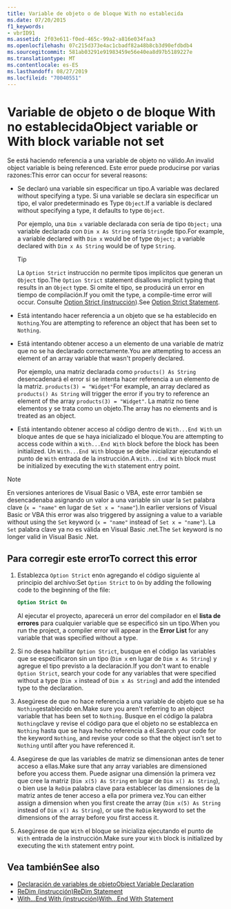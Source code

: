 ```yaml
---
title: Variable de objeto o de bloque With no establecida
ms.date: 07/20/2015
f1_keywords:
- vbrID91
ms.assetid: 2f03e611-f0ed-465c-99a2-a816e034faa3
ms.openlocfilehash: 07c215d373e4ac1cbadf82a48b8cb3d90efdbdb4
ms.sourcegitcommit: 581ab03291e91983459e56e40ea8d97b5189227e
ms.translationtype: MT
ms.contentlocale: es-ES
ms.lasthandoff: 08/27/2019
ms.locfileid: "70040551"
---
```

# <a name="object-variable-or-with-block-variable-not-set"></a><span data-ttu-id="e1117-102">Variable de objeto o de bloque With no establecida</span><span class="sxs-lookup"><span data-stu-id="e1117-102">Object variable or With block variable not set</span></span>
<span data-ttu-id="e1117-103">Se está haciendo referencia a una variable de objeto no válido.</span><span class="sxs-lookup"><span data-stu-id="e1117-103">An invalid object variable is being referenced.</span></span>   <span data-ttu-id="e1117-104">Este error puede producirse por varias razones:</span><span class="sxs-lookup"><span data-stu-id="e1117-104">This error can occur for several reasons:</span></span>

- <span data-ttu-id="e1117-105">Se declaró una variable sin especificar un tipo.</span><span class="sxs-lookup"><span data-stu-id="e1117-105">A variable was declared without specifying a type.</span></span> <span data-ttu-id="e1117-106">Si una variable se declara sin especificar un tipo, el valor predeterminado es Type `Object`.</span><span class="sxs-lookup"><span data-stu-id="e1117-106">If a variable is declared without specifying a type, it defaults to type `Object`.</span></span>

    <span data-ttu-id="e1117-107">Por ejemplo, una `Dim x` variable declarada con sería de tipo `Object;` una variable declarada con `Dim x As String` sería `String`de tipo.</span><span class="sxs-lookup"><span data-stu-id="e1117-107">For example, a variable declared with `Dim x` would be of type `Object;` a variable declared with `Dim x As String` would be of type `String`.</span></span>

    > [!TIP]
    > <span data-ttu-id="e1117-108">La `Option Strict` instrucción no permite tipos implícitos que generan un `Object` tipo.</span><span class="sxs-lookup"><span data-stu-id="e1117-108">The `Option Strict` statement disallows implicit typing that results in an `Object` type.</span></span> <span data-ttu-id="e1117-109">Si omite el tipo, se producirá un error en tiempo de compilación.</span><span class="sxs-lookup"><span data-stu-id="e1117-109">If you omit the type, a compile-time error will occur.</span></span> <span data-ttu-id="e1117-110">Consulte [Option Strict (instrucción](../../../visual-basic/language-reference/statements/option-strict-statement.md)).</span><span class="sxs-lookup"><span data-stu-id="e1117-110">See [Option Strict Statement](../../../visual-basic/language-reference/statements/option-strict-statement.md).</span></span>

- <span data-ttu-id="e1117-111">Está intentando hacer referencia a un objeto que se ha establecido en `Nothing`.</span><span class="sxs-lookup"><span data-stu-id="e1117-111">You are attempting to reference an object that has been set to `Nothing`.</span></span>

- <span data-ttu-id="e1117-112">Está intentando obtener acceso a un elemento de una variable de matriz que no se ha declarado correctamente.</span><span class="sxs-lookup"><span data-stu-id="e1117-112">You are attempting to access an element of an array variable that wasn't properly declared.</span></span>

    <span data-ttu-id="e1117-113">Por ejemplo, una matriz declarada como `products() As String` desencadenará el error si se intenta hacer referencia a un elemento de la matriz. `products(3) = "Widget"`</span><span class="sxs-lookup"><span data-stu-id="e1117-113">For example, an array declared as `products() As String` will trigger the error if you try to reference an element of the array `products(3) = "Widget"`.</span></span> <span data-ttu-id="e1117-114">La matriz no tiene elementos y se trata como un objeto.</span><span class="sxs-lookup"><span data-stu-id="e1117-114">The array has no elements and is treated as an object.</span></span>

- <span data-ttu-id="e1117-115">Está intentando obtener acceso al código dentro de `With...End With` un bloque antes de que se haya inicializado el bloque.</span><span class="sxs-lookup"><span data-stu-id="e1117-115">You are attempting to access code within a `With...End With` block before the block has been initialized.</span></span>   <span data-ttu-id="e1117-116">Un `With...End With` bloque se debe inicializar ejecutando el punto de `With` entrada de la instrucción.</span><span class="sxs-lookup"><span data-stu-id="e1117-116">A `With...End With` block must be initialized by executing the `With` statement entry point.</span></span>

> [!NOTE]
> <span data-ttu-id="e1117-117">En versiones anteriores de Visual Basic o VBA, este error también se desencadenaba asignando un valor a una variable sin usar la `Set` palabra clave (`x = "name"` en lugar de `Set x = "name"`).</span><span class="sxs-lookup"><span data-stu-id="e1117-117">In earlier versions of Visual Basic or VBA this error was also triggered by assigning a value to a variable without using the `Set` keyword (`x = "name"` instead of `Set x = "name"`).</span></span> <span data-ttu-id="e1117-118">La `Set` palabra clave ya no es válida en Visual Basic .net.</span><span class="sxs-lookup"><span data-stu-id="e1117-118">The `Set` keyword is no longer valid in Visual Basic .Net.</span></span>

## <a name="to-correct-this-error"></a><span data-ttu-id="e1117-119">Para corregir este error</span><span class="sxs-lookup"><span data-stu-id="e1117-119">To correct this error</span></span>

1. <span data-ttu-id="e1117-120">Establezca `Option Strict` en`On` agregando el código siguiente al principio del archivo:</span><span class="sxs-lookup"><span data-stu-id="e1117-120">Set `Option Strict` to `On` by adding the following code to the beginning of the file:</span></span>

    ```vb
    Option Strict On
    ```

    <span data-ttu-id="e1117-121">Al ejecutar el proyecto, aparecerá un error del compilador en el **lista de errores** para cualquier variable que se especificó sin un tipo.</span><span class="sxs-lookup"><span data-stu-id="e1117-121">When you run the project, a compiler error will appear in the **Error List** for any variable that was specified without a type.</span></span>

2. <span data-ttu-id="e1117-122">Si no desea habilitar `Option Strict`, busque en el código las variables que se especificaron sin un tipo (`Dim x` en lugar de `Dim x As String`) y agregue el tipo previsto a la declaración.</span><span class="sxs-lookup"><span data-stu-id="e1117-122">If you don't want to enable `Option Strict`, search your code for any variables that were specified without a type (`Dim x` instead of `Dim x As String`) and add the intended type to the declaration.</span></span>

3. <span data-ttu-id="e1117-123">Asegúrese de que no hace referencia a una variable de objeto que se ha `Nothing`establecido en.</span><span class="sxs-lookup"><span data-stu-id="e1117-123">Make sure you aren't referring to  an object variable that has been set to `Nothing`.</span></span>  <span data-ttu-id="e1117-124">Busque en el código la palabra `Nothing`clave y revise el código para que el objeto no se establezca en `Nothing` hasta que se haya hecho referencia a él.</span><span class="sxs-lookup"><span data-stu-id="e1117-124">Search your code for the keyword `Nothing`, and revise your code so that the object isn't set to `Nothing` until after you have referenced it.</span></span>

4. <span data-ttu-id="e1117-125">Asegúrese de que las variables de matriz se dimensionan antes de tener acceso a ellas.</span><span class="sxs-lookup"><span data-stu-id="e1117-125">Make sure that any array  variables are dimensioned before you access them.</span></span> <span data-ttu-id="e1117-126">Puede asignar una dimensión la primera vez que cree la matriz (`Dim x(5) As String` en lugar de `Dim x() As String`), o bien use la `ReDim` palabra clave para establecer las dimensiones de la matriz antes de tener acceso a ella por primera vez.</span><span class="sxs-lookup"><span data-stu-id="e1117-126">You can either assign a dimension when you first create the array (`Dim x(5) As String` instead of `Dim x() As String`), or use the `ReDim` keyword to set the dimensions of the array before you first access it.</span></span>

5. <span data-ttu-id="e1117-127">Asegúrese de que `With` el bloque se inicializa ejecutando el punto de `With` entrada de la instrucción.</span><span class="sxs-lookup"><span data-stu-id="e1117-127">Make sure your `With` block is initialized by executing the `With` statement entry point.</span></span>

## <a name="see-also"></a><span data-ttu-id="e1117-128">Vea también</span><span class="sxs-lookup"><span data-stu-id="e1117-128">See also</span></span>

- [<span data-ttu-id="e1117-129">Declaración de variables de objeto</span><span class="sxs-lookup"><span data-stu-id="e1117-129">Object Variable Declaration</span></span>](../../../visual-basic/programming-guide/language-features/variables/object-variable-declaration.md)
- [<span data-ttu-id="e1117-130">ReDim (instrucción)</span><span class="sxs-lookup"><span data-stu-id="e1117-130">ReDim Statement</span></span>](../../../visual-basic/language-reference/statements/redim-statement.md)
- [<span data-ttu-id="e1117-131">With...End With (instrucción)</span><span class="sxs-lookup"><span data-stu-id="e1117-131">With...End With Statement</span></span>](../../../visual-basic/language-reference/statements/with-end-with-statement.md)
